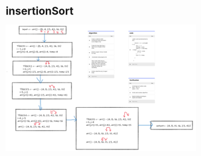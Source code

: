# insertionSort

![insertionSort](https://github.com/Amara002/data-structures-and-algorithm/blob/insertion-sort/pseudocode/app/src/main/java/pseudocode/insertionSort/insertionSort.png)
